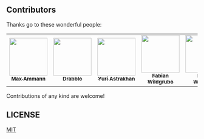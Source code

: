 
## Contributors

Thanks go to these wonderful people:

<!-- ALL-CONTRIBUTORS-LIST:START - Do not remove or modify this section -->
<!-- prettier-ignore-start -->
<!-- markdownlint-disable -->
<table>
  <tr>
    <td align="center"><a href="https://github.com/maxammann"><img src="https://avatars.githubusercontent.com/u/905221?v=4?s=100" width="100px;" alt=""/><br /><sub><b>Max Ammann</b></sub></a><br /></td>
    <td align="center"><a href="https://github.com/Drabble"><img src="https://avatars.githubusercontent.com/u/3996615?v=4?s=100" width="100px;" alt=""/><br /><sub><b>Drabble</b></sub></a><br /></a></td>
     <td align="center"><a href="https://github.com/nyurik"><img src="https://avatars.githubusercontent.com/u/1641515?v=4?s=100" width="100px;" alt=""/><br /><sub><b>Yuri Astrakhan</b></sub></a><br /></a></td>
     <td align="center"><a href="https://github.com/FabianWildgrube"><img src="https://avatars.githubusercontent.com/u/21283522?v=4?s=100" width="100px;" alt=""/><br /><sub><b>Fabian Wildgrube</b></sub></a><br /></a></td>
     <td align="center"><a href="https://github.com/drwestco"><img src="https://avatars.githubusercontent.com/u/743030?v=4?s=100" width="100px;" alt=""/><br /><sub><b>Derek Westcott</b></sub></a><br /></a></td>
     <td align="center"><a href="https://github.com/hdevalence"><img src="https://avatars.githubusercontent.com/u/44879?v=4?s=100" width="100px;" alt=""/><br /><sub><b>Henry de Valence</b></sub></a><br /></a></td>
  </tr>
</table>

<!-- markdownlint-restore -->
<!-- prettier-ignore-end -->

<!-- ALL-CONTRIBUTORS-LIST:END -->

Contributions of any kind are welcome!

## LICENSE

[MIT](LICENSE)

